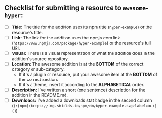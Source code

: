 <!--- Provide a general summary of your changes in the Title above -->

## Checklist for submitting a resource to `awesome-hyper`:

<!--- Go over all the following points, and put an `x` in all the boxes that have been completed. -->
<!--- More detailed instructions are in the project's CONTRIBUTING.md - please read it if you have a question!-->
<!--- If you're still unsure about any of these, don't hesitate to ask. We're here to help! -->

- [ ] **Title:** The title for the addition uses its npm title (`hyper-example`) or the resource's title.
- [ ] **Link:** The link for the addition uses the npmjs.com link (`https://www.npmjs.com/package/hyper-example`) or the resource's full URI.
- [ ] **Visual:** There is a visual representation of what the addition does in the addition's source repository.
- [ ] **Location:** The awesome addition is at the **BOTTOM** of the correct category or sub-category.
  - If it's a plugin or resource, put your awesome item at the **BOTTOM** of the correct section.
  - If it's a theme, insert it according to the **ALPHABETICAL** order.
- [ ] **Description:** I've written a short (one sentence) description for the addition in the README.md.
- [ ] **Downloads:** I've added a downloads stat badge in the second column (`[![npm](https://img.shields.io/npm/dm/hyper-example.svg?label=DL)]()`)

